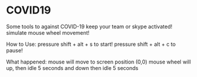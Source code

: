 # COVID19
Some tools to against COVID-19
keep your team or skype activated!
simulate mouse wheel movement!

How to Use:
pressure shift + alt + s to start!
pressure shift + alt + c to pause!

What happened:
mouse will move to screen position (0,0)
mouse wheel will up, then idle 5 seconds and down then idle 5 seconds
